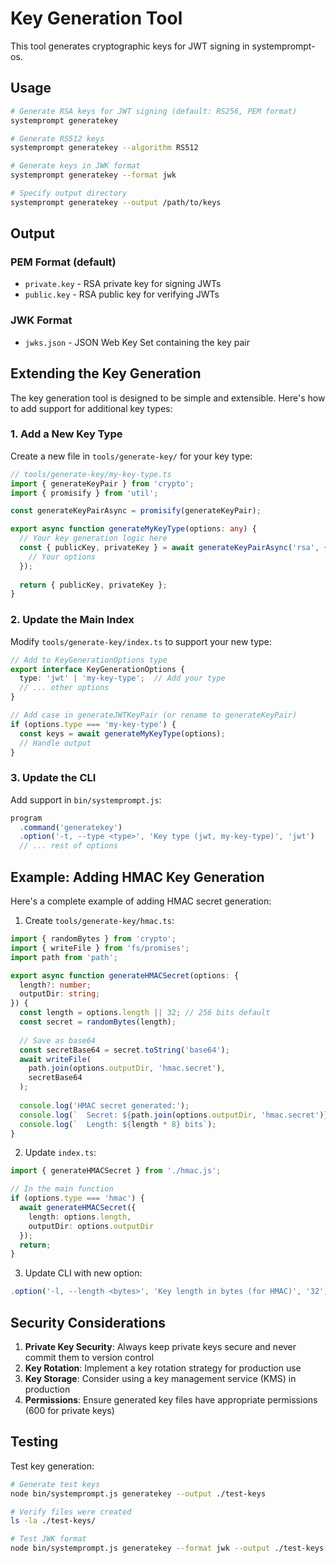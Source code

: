# Key Generation Tool

This tool generates cryptographic keys for JWT signing in systemprompt-os.

## Usage

```bash
# Generate RSA keys for JWT signing (default: RS256, PEM format)
systemprompt generatekey

# Generate RS512 keys
systemprompt generatekey --algorithm RS512

# Generate keys in JWK format
systemprompt generatekey --format jwk

# Specify output directory
systemprompt generatekey --output /path/to/keys
```

## Output

### PEM Format (default)
- `private.key` - RSA private key for signing JWTs
- `public.key` - RSA public key for verifying JWTs

### JWK Format
- `jwks.json` - JSON Web Key Set containing the key pair

## Extending the Key Generation

The key generation tool is designed to be simple and extensible. Here's how to add support for additional key types:

### 1. Add a New Key Type

Create a new file in `tools/generate-key/` for your key type:

```typescript
// tools/generate-key/my-key-type.ts
import { generateKeyPair } from 'crypto';
import { promisify } from 'util';

const generateKeyPairAsync = promisify(generateKeyPair);

export async function generateMyKeyType(options: any) {
  // Your key generation logic here
  const { publicKey, privateKey } = await generateKeyPairAsync('rsa', {
    // Your options
  });
  
  return { publicKey, privateKey };
}
```

### 2. Update the Main Index

Modify `tools/generate-key/index.ts` to support your new type:

```typescript
// Add to KeyGenerationOptions type
export interface KeyGenerationOptions {
  type: 'jwt' | 'my-key-type';  // Add your type
  // ... other options
}

// Add case in generateJWTKeyPair (or rename to generateKeyPair)
if (options.type === 'my-key-type') {
  const keys = await generateMyKeyType(options);
  // Handle output
}
```

### 3. Update the CLI

Add support in `bin/systemprompt.js`:

```javascript
program
  .command('generatekey')
  .option('-t, --type <type>', 'Key type (jwt, my-key-type)', 'jwt')
  // ... rest of options
```

## Example: Adding HMAC Key Generation

Here's a complete example of adding HMAC secret generation:

1. Create `tools/generate-key/hmac.ts`:

```typescript
import { randomBytes } from 'crypto';
import { writeFile } from 'fs/promises';
import path from 'path';

export async function generateHMACSecret(options: {
  length?: number;
  outputDir: string;
}) {
  const length = options.length || 32; // 256 bits default
  const secret = randomBytes(length);
  
  // Save as base64
  const secretBase64 = secret.toString('base64');
  await writeFile(
    path.join(options.outputDir, 'hmac.secret'),
    secretBase64
  );
  
  console.log('HMAC secret generated:');
  console.log(`  Secret: ${path.join(options.outputDir, 'hmac.secret')}`);
  console.log(`  Length: ${length * 8} bits`);
}
```

2. Update `index.ts`:

```typescript
import { generateHMACSecret } from './hmac.js';

// In the main function
if (options.type === 'hmac') {
  await generateHMACSecret({
    length: options.length,
    outputDir: options.outputDir
  });
  return;
}
```

3. Update CLI with new option:

```javascript
.option('-l, --length <bytes>', 'Key length in bytes (for HMAC)', '32')
```

## Security Considerations

1. **Private Key Security**: Always keep private keys secure and never commit them to version control
2. **Key Rotation**: Implement a key rotation strategy for production use
3. **Key Storage**: Consider using a key management service (KMS) in production
4. **Permissions**: Ensure generated key files have appropriate permissions (600 for private keys)

## Testing

Test key generation:

```bash
# Generate test keys
node bin/systemprompt.js generatekey --output ./test-keys

# Verify files were created
ls -la ./test-keys/

# Test JWK format
node bin/systemprompt.js generatekey --format jwk --output ./test-keys
```
